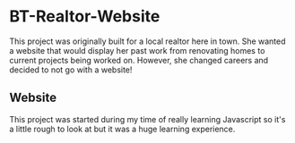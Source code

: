 # BT-Realtor-Website

This project was originally built for a local realtor here in town. She wanted a website that would display her 
past work from renovating homes to current projects being worked on. However, she changed careers and decided to not go with a website! 

## Website

This project was started during my time of really learning Javascript so it's a little rough to look at but it was a huge learning experience.
